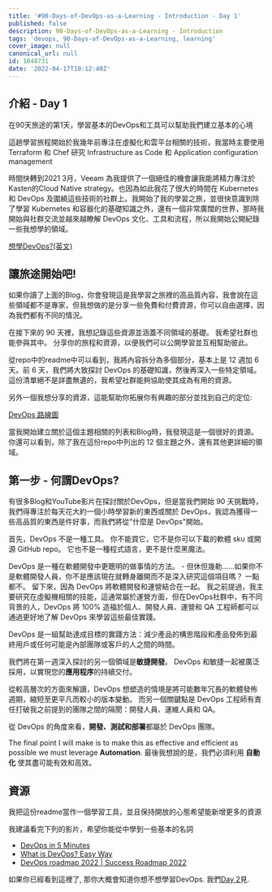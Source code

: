 ```yaml
---
title: '#90-Days-of-DevOps-as-a-Learning - Introduction - Day 1'
published: false
description: 90-Days-of-DevOps-as-a-Learning - Introduction
tags: 'devops, 90-Days-of-DevOps-as-a-Learning, learning'
cover_image: null
canonical_url: null
id: 1048731
date: '2022-04-17T10:12:40Z'
---
```

## 介紹 - Day 1 

在90天旅途的第1天，學習基本的DevOps和工具可以幫助我們建立基本的心境

這趟學習旅程開始於我幾年前專注在虛擬化和雲平台相關的技術，我當時主要使用 Terraform 和 Chef 研究 Infrastructure as Code 和 Application configuration management

時間快轉到2021 3月，Veeam 為我提供了一個絕佳的機會讓我能將精力專注於Kasten的Cloud Native strategy。也因為如此我花了很大的時間在 Kubernetes 和 DevOps 及圍繞這些技術的社群上。我開始了我的學習之旅，並很快意識到除了學習 Kubernetes 和容器化的基礎知識之外，還有一個非常廣闊的世界，那時我開始與社群交流並越來越瞭解 DevOps 文化、工具和流程，所以我開始公開紀錄一些我想學的領域。

[想學DevOps?(英文)](https://blog.kasten.io/devops-learning-curve)

## 讓旅途開始吧!

如果你讀了上面的Blog，你會發現這是我學習之旅裡的高品質內容，我會說在這些領域都不是專家，但我想做的是分享一些免費和付費資源，你可以自由選擇，因為我們都有不同的情況。

在接下來的 90 天裡，我想記錄這些資源並涵蓋不同領域的基礎。 我希望社群也能參與其中。 分享你的旅程和資源，以便我們可以公開學習並互相幫助彼此。

從repo中的readme中可以看到，我將內容拆分為多個部分，基本上是 12 週加 6 天。前 6 天，我們將大致探討 DevOps 的基礎知識，然後再深入一些特定領域。 這份清單絕不是詳盡無遺的，我希望社群能夠協助使其成為有用的資源。

另外一個我想分享的資源，這能幫助你拓展你有興趣的部分並找到自己的定位:

[DevOps 路線圖](https://roadmap.sh/devops)

當我開始建立關於這個主題相關的列表和Blog時，我發現這是一個很好的資源。你還可以看到，除了我在這份repo中列出的 12 個主題之外，還有其他更詳細的領域。

## 第一步 - 何謂DevOps? 

有很多Blog和YouTube影片在探討關於DevOps，但是當我們開始 90 天挑戰時，我們得專注於每天花大約一個小時學習新的東西或關於 DevOps，我認為獲得一些高品質的東西是件好事，而我們將從"什麼是 DevOps"開始。

首先，DevOps 不是一種工具。 你不能買它，它不是你可以下載的軟體 sku 或開源 GitHub repo。 它也不是一種程式語言，更不是什麼黑魔法。

DevOps 是一種在軟體開發中更聰明的做事情的方法。 - 但休但幾勒……如果你不是軟體開發人員，你不是應該現在就轉身離開而不是深入研究這個項目嗎？
一點都不。 留下來，因為 DevOps 將軟體開發和運營結合在一起。
我之前提過，我主要研究在虛擬機相關的技能，這通常屬於運營方面，但在DevOps社群中，有不同背景的人，DevOps 將 100% 造福於個人、開發人員、運營和 QA 工程師都可以通過更好地了解 DevOps 來學習這些最佳實踐。

DevOps 是一組幫助達成目標的實踐方法：減少產品的構思階段和產品發佈到最終用戶或任何可能是內部團隊或客戶的人之間的時間。
 
我們將在第一週深入探討的另一個領域是**敏捷開發**。 DevOps 和敏捷一起被廣泛採用，以實現您的**應用程序**的持續交付。

從較高層次的方面來解讀，DevOps 想塑造的情境是將可能數年冗長的軟體發佈週期，縮短至更平凡而較小的版本變動。
而另一個關鍵點是 DevOps 工程師有責任打破我之前提到的團隊之間的隔閡：開發人員、運維人員和 QA。

從 DevOps 的角度來看，**開發、測試和部署**都屬於 DevOps 團隊。

The final point I will make is to make this as effective and efficient as possible we must leverage **Automation**.
最後我想說的是，我們必須利用 **自動化** 使其盡可能有效和高效。

## 資源

我把這份readme當作一個學習工具，並且保持開放的心態希望能新增更多的資源

我建議看完下列的影片，希望你能從中學到一些基本的名詞

- [DevOps in 5 Minutes](https://www.youtube.com/watch?v=Xrgk023l4lI)
- [What is DevOps? Easy Way](https://www.youtube.com/watch?v=_Gpe1Zn-1fE&t=43s)
- [DevOps roadmap 2022 | Success Roadmap 2022](https://www.youtube.com/watch?v=7l_n97Mt0ko)

如果你已經看到這裡了, 那你大概會知道你想不想學習DevOps. 我們[Day 2](day02.md)見.  
